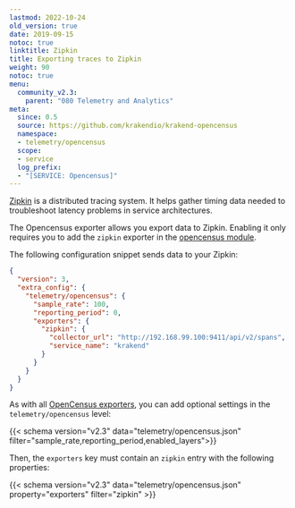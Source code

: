```yaml
---
lastmod: 2022-10-24
old_version: true
date: 2019-09-15
notoc: true
linktitle: Zipkin
title: Exporting traces to Zipkin
weight: 90
notoc: true
menu:
  community_v2.3:
    parent: "080 Telemetry and Analytics"
meta:
  since: 0.5
  source: https://github.com/krakendio/krakend-opencensus
  namespace:
  - telemetry/opencensus
  scope:
  - service
  log_prefix:
  - "[SERVICE: Opencensus]"
---
```

[Zipkin](https://zipkin.io/) is a distributed tracing system. It helps gather timing data needed to troubleshoot latency problems in service architectures.

The Opencensus exporter allows you export data to Zipkin. Enabling it only requires you to add the `zipkin` exporter in the [opencensus module](/docs/v2.3/telemetry/opencensus/).

The following configuration snippet sends data to your Zipkin:
```json
{
  "version": 3,
  "extra_config": {
    "telemetry/opencensus": {
      "sample_rate": 100,
      "reporting_period": 0,
      "exporters": {
        "zipkin": {
          "collector_url": "http://192.168.99.100:9411/api/v2/spans",
          "service_name": "krakend"
        }
      }
    }
  }
}
```

As with all [OpenCensus exporters](/docs/v2.3/telemetry/opencensus/), you can add optional settings in the `telemetry/opencensus` level:

{{< schema version="v2.3" data="telemetry/opencensus.json" filter="sample_rate,reporting_period,enabled_layers">}}

Then, the `exporters` key must contain an `zipkin` entry with the following properties:

{{< schema version="v2.3" data="telemetry/opencensus.json" property="exporters" filter="zipkin" >}}

